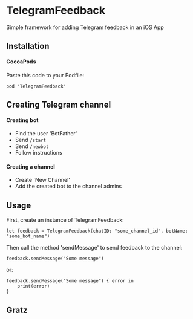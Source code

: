 # TelegramFeedback
Simple framework for adding Telegram feedback in an iOS App

## Installation
#### CocoaPods
Paste this code to your Podfile:
```
pod 'TelegramFeedback'
```

## Creating Telegram channel
#### Creating bot
* Find the user 'BotFather'
* Send ``` /start ```
* Send ``` /newbot ```
* Follow instructions
#### Creating a channel
* Create 'New Channel'
* Add the created bot to the channel admins

## Usage
First, create an instance of TelegramFeedback:
``` 
let feedback = TelegramFeedback(chatID: "some_channel_id", botName: "some_bot_name")
```
Then call the method 'sendMessage' to send feedback to the channel:
```
feedback.sendMessage("Some message")
```
or:
```
feedback.sendMessage("Some message") { error in
    print(error)
}
```

## Gratz
